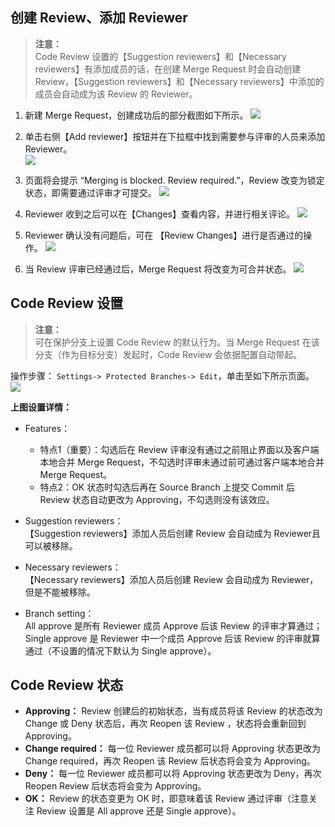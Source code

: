 ## 创建 Review、添加 Reviewer

>**注意：**  
> Code Review 设置的【Suggestion reviewers】和【Necessary reviewers】有添加成员的话，在创建 Merge Request 时会自动创建 Review，【Suggestion reviewers】和【Necessary reviewers】中添加的成员会自动成为该 Review 的 Reviewer。

1. 新建 Merge Request，创建成功后的部分截图如下所示。
![](http://imgcache.tce.fsphere.cn/image/mc.qcloudimg.com/static/img/b826e7a2545369e4b4925564f931617e/2017-09-18_105418.png)

2. 单击右侧【Add reviewer】按钮并在下拉框中找到需要参与评审的人员来添加 Reviewer。  
![](http://imgcache.tce.fsphere.cn/image/mc.qcloudimg.com/static/img/9816d1f662a1e2f360208103aa9c4bae/2017-09-15_093630.png)

3. 页面将会提示 “Merging is blocked. Review required.”，Review 改变为锁定状态，即需要通过评审才可提交。
![](http://imgcache.tce.fsphere.cn/image/mc.qcloudimg.com/static/img/c4ec0da3d825aec2a856a76adcaab63c/2017-09-15_094738.png)

4. Reviewer 收到之后可以在【Changes】查看内容，并进行相关评论。
![](http://imgcache.tce.fsphere.cn/image/mc.qcloudimg.com/static/img/cc0bb1c28dfa11760caef2a4e6822343/2017-09-18_103955.png)

5. Reviewer 确认没有问题后，可在 【Review Changes】进行是否通过的操作。
![](http://imgcache.tce.fsphere.cn/image/mc.qcloudimg.com/static/img/4d249876e6e8ea4d5cd51a11710d2302/2017-09-15_095345.png)

6. 当 Review 评审已经通过后，Merge Request 将改变为可合并状态。
![](http://imgcache.tce.fsphere.cn/image/mc.qcloudimg.com/static/img/7385118075d2e0e541f4d84ab5b9b0f9/2017-09-15_100629.png)

  
## Code Review 设置
> **注意：**  
> 可在保护分支上设置 Code Review 的默认行为。当 Merge Request 在该分支（作为目标分支）发起时，Code Review 会依据配置自动带起。

操作步骤： `Settings-> Protected Branches-> Edit`，单击至如下所示页面。
![](http://imgcache.tce.fsphere.cn/image/mc.qcloudimg.com/static/img/63a5157559f759e936764b56f0d99804/2017-09-18_120854.png)

**上图设置详情：**

- Features：
    - 特点1（重要）：勾选后在 Review 评审没有通过之前阻止界面以及客户端本地合并 Merge Request，不勾选时评审未通过前可通过客户端本地合并 Merge Request。
    - 特点2：OK 状态时勾选后再在 Source Branch 上提交 Commit 后 Review 状态自动更改为 Approving，不勾选则没有该效应。

- Suggestion reviewers：  
【Suggestion reviewers】添加人员后创建 Review 会自动成为 Reviewer且可以被移除。

- Necessary reviewers：  
【Necessary reviewers】添加人员后创建 Review 会自动成为 Reviewer，但是不能被移除。

- Branch setting：  
All approve 是所有 Reviewer 成员 Approve 后该 Review 的评审才算通过；  
Single approve 是 Reviewer 中一个成员 Approve 后该 Review 的评审就算通过（不设置的情况下默认为 Single approve）。

## Code Review 状态
- **Approving：** Review 创建后的初始状态，当有成员将该 Review 的状态改为 Change 或 Deny 状态后，再次 Reopen 该 Review ，状态将会重新回到 Approving。
- **Change required：** 每一位 Reviewer 成员都可以将 Approving 状态更改为 Change required，再次 Reopen 该 Review 后状态将会变为 Approving。
- **Deny：** 每一位 Reviewer 成员都可以将 Approving 状态更改为 Deny，再次 Reopen Review 后状态将会变为 Approving。
- **OK：** Review 的状态变更为 OK 时，即意味着该 Review 通过评审（注意关注 Review 设置是 All approve 还是 Single approve）。

  
